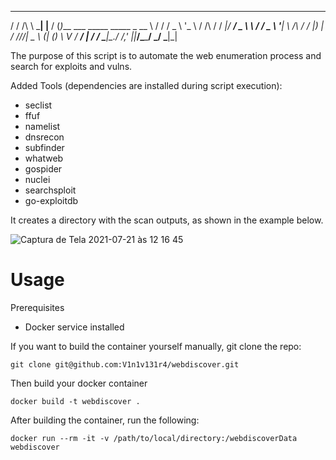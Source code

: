 
__    __     _          ___ _
/ / /\ \ \___| |__      /   (_)___  ___ _____   _____ _ __
\ \/  \/ / _ \ '_ \    / /\ / / __|/ __/ _ \ \ / / _ \ '__|
 \  /\  /  __/ |_) |  / /_//| \__ \ (_| (_) \ V /  __/ |
  \/  \/ \___|_.__/  /___,' |_|___/\___\___/ \_/ \___|_|



The purpose of this script is to automate the web enumeration process and search for exploits and vulns.

Added Tools (dependencies are installed during script execution):

- seclist
- ffuf
- namelist
- dnsrecon
- subfinder
- whatweb
- gospider
- nuclei
- searchsploit
- go-exploitdb

It creates a directory with the scan outputs, as shown in the example below.

![Captura de Tela 2021-07-21 às 12 16 45](https://user-images.githubusercontent.com/1153876/126514379-036f10ff-922b-4d1a-81b5-750d427f7e4a.png)


# Usage

Prerequisites
 * Docker service installed

If you want to build the container yourself manually, git clone the repo:

```
git clone git@github.com:V1n1v131r4/webdiscover.git
```

Then build your docker container

```
docker build -t webdiscover .
```

After building the container, run the following:

```
docker run --rm -it -v /path/to/local/directory:/webdiscoverData webdiscover
```
